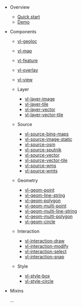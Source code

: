 * Overview

  * [Quick start](quickstart.md)
  * [Demo](demo.md)

* Components
  
  * [vl-geoloc](component/geoloc.md)
  * [vl-map](component/map.md)
  * [vl-feature](component/feature.md)
  * [vl-overlay](component/overlay.md)
  * [vl-view](component/view.md)

  * Layer

    * [vl-layer-image](component/image-layer.md)
    * [vl-layer-tile](component/tile-layer.md)
    * [vl-layer-vector](component/vector-layer.md)
    * [vl-layer-vector-tile](component/vector-tile-layer.md)

  * Source

    * [vl-source-bing-maps](component/bing-maps-source.md)
    * [vl-source-image-static](component/image-static-source.md)
    * [vl-source-osm](component/osm-source.md)
    * [vl-source-sputnik](component/sputnik-source.md)
    * [vl-source-vector](component/vector-source.md)
    * [vl-source-vector-tile](component/vector-tile-source.md)
    * [vl-source-wms](component/wms-source.md)
    * [vl-source-wmts](component/wmts-source.md)

  * Geometry

    * [vl-geom-point](component/point-geom.md)
    * [vl-geom-line-string](component/line-string-geom.md)
    * [vl-geom-polygon](component/polygon-geom.md)
    * [vl-geom-multi-point](component/multi-point-geom.md)
    * [vl-geom-multi-line-string](component/multi-line-string-geom.md)
    * [vl-geom-multi-polygon](component/multi-polygon-geom.md)
    * [vl-geom-circle](component/circle-geom.md)

  * Interaction

    * [vl-interaction-draw](component/draw-interaction.md)
    * [vl-interaction-modify](component/modify-interaction.md)
    * [vl-interaction-select](component/select-interaction.md)
    * [vl-interaction-snap](component/snap-interaction.md)

  * Style

    * [vl-style-box](component/style-box.md)
    * [vl-style-circle](component/circle-style.md)

* Mixins
  
  ...
